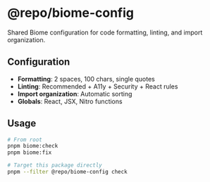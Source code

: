 # @repo/biome-config

Shared Biome configuration for code formatting, linting, and import organization.

## Configuration
- **Formatting**: 2 spaces, 100 chars, single quotes
- **Linting**: Recommended + A11y + Security + React rules
- **Import organization**: Automatic sorting
- **Globals**: React, JSX, Nitro functions

## Usage
```bash
# From root
pnpm biome:check
pnpm biome:fix

# Target this package directly
pnpm --filter @repo/biome-config check
```